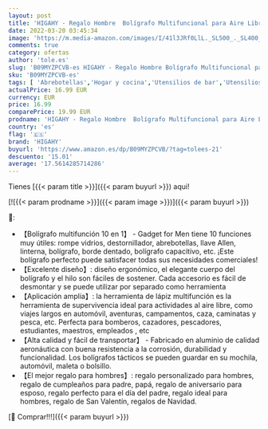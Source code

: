 ```yaml
---
layout: post
title: 'HIGAHY - Regalo Hombre  Bolígrafo Multifuncional para Aire Libre  Ideas de Regalo Originales  Gadgets Útiles  Ideas de Regalo de Cumpleaños Hombre  Día de San Valentín para Él  Regalo Día del Padre.'
date: 2022-03-20 03:45:34
image: 'https://m.media-amazon.com/images/I/41l3JRf0LlL._SL500_._SL400_.jpg'
comments: true
category: ofertas
author: 'tole.es'
slug: 'B09MYZPCVB-es HIGAHY - Regalo Hombre Bolígrafo Multifuncional para Aire...'
sku: 'B09MYZPCVB-es'
tags: [ 'Abrebotellas','Hogar y cocina','Utensilios de bar','Utensilios de cocina','bolígrafo','higahy', ]
actualPrice: 16.99 EUR
currency: EUR
price: 16.99
comparePrice: 19.99 EUR
prodname: 'HIGAHY - Regalo Hombre  Bolígrafo Multifuncional para Aire Libre  Ideas de Regalo Originales  Gadgets Útiles  Ideas de Regalo de Cumpleaños Hombre  Día de San Valentín para Él  Regalo Día del Padre.'
country: 'es'
flag: '🇪🇸'
brand: 'HIGAHY'
buyurl: 'https://www.amazon.es/dp/B09MYZPCVB/?tag=tolees-21'
descuento: '15.01'
average: '17.5614285714286'
---
```


Tienes [{{< param title >}}]({{< param buyurl >}}) aqui!

[![{{< param prodname >}}]({{< param image >}})]({{< param buyurl >}})

🔎:

- 【Bolígrafo multifunción 10 en 1】 - Gadget for Men tiene 10 funciones muy útiles: rompe vidrios, destornillador, abrebotellas, llave Allen, linterna, bolígrafo, borde dentado, bolígrafo capacitivo, etc. ¡Este bolígrafo perfecto puede satisfacer todas sus necesidades comerciales!
- 【Excelente diseño】: diseño ergonómico, el elegante cuerpo del bolígrafo y el hilo son fáciles de sostener. Cada accesorio es fácil de desmontar y se puede utilizar por separado como herramienta
- 【Aplicación amplia】: la herramienta de lápiz multifunción es la herramienta de supervivencia ideal para actividades al aire libre, como viajes largos en automóvil, aventuras, campamentos, caza, caminatas y pesca, etc. Perfecta para bomberos, cazadores, pescadores, estudiantes, maestros, empleados , etc
- 【Alta calidad y fácil de transportar】 - Fabricado en aluminio de calidad aeronáutica con buena resistencia a la corrosión, durabilidad y funcionalidad. Los bolígrafos tácticos se pueden guardar en su mochila, automóvil, maleta o bolsillo.
- 【El mejor regalo para hombres】: regalo personalizado para hombres, regalo de cumpleaños para padre, papá, regalo de aniversario para esposo, regalo perfecto para el día del padre, regalo ideal para hombres, regalo de San Valentín, regalos de Navidad.

[🛒 Comprar!!!]({{< param buyurl >}})
